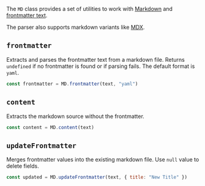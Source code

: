 
The `MD` class provides a set of utilities to work with [Markdown](https://www.markdownguide.org/cheat-sheet/) and [frontmatter text](https://jekyllrb.com/docs/front-matter/).

The parser also supports markdown variants like [MDX](https://mdxjs.com/).

## `frontmatter`

Extracts and parses the frontmatter text from a markdown file. Returns `undefined` if no frontmatter is found or if parsing fails. The default format is `yaml`.

```javascript
const frontmatter = MD.frontmatter(text, "yaml")
```

## `content`

Extracts the markdown source without the frontmatter.

```javascript
const content = MD.content(text)
```

## `updateFrontmatter`

Merges frontmatter values into the existing markdown file. Use `null` value to delete fields.

```javascript
const updated = MD.updateFrontmatter(text, { title: "New Title" })
```
